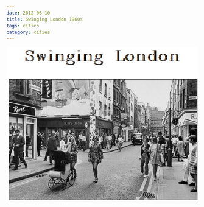 ```yaml
---
date: 2012-06-10
title: Swinging London 1960s
tags: cities
category: cities
---
```


![londonswing](https://raw.githubusercontent.com/muneer78/muneer78.github.io/master/images/London5.jpg)



